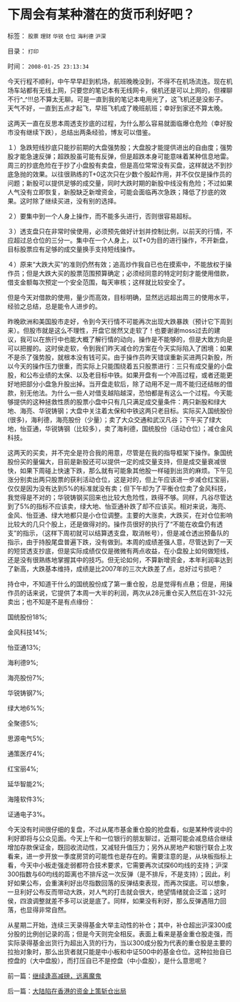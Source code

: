 # 下周会有某种潜在的货币利好吧？

标签： `股票` `理财` `华锐` `仓位` `海利德` `沪深` 

目录： `打印`

时间： `2008-01-25 23:13:34`

今天行程不顺利，中午早早赶到机场，航班晚晚没到，不得不在机场流连。现在机场车站都有无线上网，只要您的笔记本有无线网卡，侯机还是可以上网的，但裸聊不行^_^!!!总不算太无聊。可是一直到我的笔记本电用光了，这飞机还是没影子。天气不好，一直到五点才起飞，早班飞机成了晚班航班；幸好到家还不算太晚。

这两天一直在反思本周透支抄底的过程，为什么那么容易就面临爆仓危险（幸好股市没有继续下跌），总结出两条经验，博友可以借鉴。

１）急跌短线抄底只能抄前期的大盘强势股；大盘股才能提供进出的自由度；强势股才能急速反弹；超跌股虽可能有反弹，但是超跌本身可能意味着某种信息地雷。周三的抄底危险在于抄了小盘股有卖盘，但是高位常常没有买盘，这样就达不到抄底急抛的效果。以往很熟练的T+0这次只在少数个股起作用，并不仅仅是操作员的问题；新股可以提供足够的成交量，同时大跌时期的新股中线没有危险；不过如果人气没有立即恢复，新股缺乏新增资金，可能会面临再次急跌；降低了抄底的效果。这时除了继续买进，没有别的选择。

２）要集中到一个人身上操作，而不能多头进行，否则很容易超标。

３）透支盘只在非常时侯使用，必须预先做好计划并控制比例，以前天的行情，不应超过总仓位的三分一。集中在一个人身上，以T+0为目的进行操作，不开新盘，目标股票应有足够的成交量换手支持短线操作。

４）原来“大跌大买”的准则仍然有效；追高炒作我自已也在摸索中，不能放权于操作员；但是大跌大买的股票范围预算确定；必须经同意的特定时刻才能使用借款，借支金额每次预定一个安全范围，每天审核；这样就比较安全了。

但是今天对借款的使用，量少而高效，目标明确，显然远远超出周三的使用水平，经验之总结，总是能令人进步的。

昨晚欧洲和美国股市走好，令到今天行情不可能再次出现大跌暴跌（预计它下周到来）。但股市就是这么不理性，开盘它居然又走软了！也要谢谢moss过去的建议，我可以在旅行中也能大概了解行情的动向，操作是不能够的，但是大致方向是可以把握的。这时侯走软，令到我们昨天减仓的方案在今天实际陷入了困境：如果不是杀了强势股，就根本没有钱可买。由于操作员昨天错误重新买进两只新股，所以今天的操作压力很重，而实际上只能围绕着五只股票进行：三只有成交量的小盘股，和公布业绩的太保、以及老目标中铁。如果开盘有一个冲高过程，或者还能更好地把部分小盘急升股出掉。当开盘走软后，除了动用不足一周不能归还结帐的借款，别无他法。为什么一些人对借支越陷越深，恐怕都是有这么一个过程。今天能够提供的这种拯救性质的股票小盘中只有几只满足成交量条件：两只新股和绿大地、海亮、华锐铸钢；大盘中关注着太保和中铁这两只老目标。实际买入国统股份(很多)，海利德，海亮股份（少量）；卖了大众交通和武汉凡谷；下午买了绿大地，怡亚通，华锐铸钢（比较多），卖了海利德，国统股份（活动仓位）；减仓金风科技。

这两天的买卖，并不完全是符合我的用意，尽管是在我的指导框架下操作。象国统股份买的量偏大，目前是新股还可以提供一定的成交量支持，但是成交量衰减很快，如果下周碰上快速下跌，那么就有可能象其他股一样碰到出货的麻烦。下午见涨分别卖出两只股票的获利活动仓位，这是对的，但上午应该进一步减仓红宝丽，仅仅是因为没有达到5%的标准就没有卖；但下午却为了平衡仓位卖了金风科技，我觉得是不对的；华锐铸钢买回来也比较大危险性，跌得不够。同样，凡谷尽管达到了5%的指标不应该卖，绿大地、怡亚通补跌了却不应该买。相对来说，海亮、金风、怡亚通、绿大地都只是小仓位调整。主要的大涨卖，大跌买，在对仓位影响比较大的几只个股上，还是做得对的。操作员很好的执行了“不能在收盘仍有透支”的指示，（这样下周初就可以结算透支盘，取消帐号），但是减仓透出预备队的指示，由于持股尾盘普遍下跌，没有做到。本周的成绩差强人意，尽管达到了一天的短贷透支抄底，但是实际成绩仅仅是微微有两点收益，在小盘股上如何做短线，还是没有很熟练地掌握其中的技巧。但无论如何，不算新增资金，本年利润率达到了新高，大跌基本维持，成绩是比2007年的三次大跌差了点，总好过亏损吧？

持仓中，不知道干什么的国统股份成了第一重仓股，总是觉得有点悬；但是，用操作员的话来说，它提供了本周一大半的利润，两次从28元重仓买入然后在31-32元卖出；也不知是不是有点缘份：

国统股份18%;

金风科技14%;

怡亚通13%;

海利德9%;

海亮股份7%;

华锐铸钢7%;

绿大地6%%;

全聚德5%;

思源电气5%;

通策医疗4%;

红宝丽4%;

延华智能2%;

海隆软件3%;

证通电子3%。

今天没有时间很仔细的复盘，不过从尾市基金重仓股的抢盘看，似是某种传说中的利好即将与公众见面。今天上午和一位银行的朋友聊过，近期可能会减息结合继续增加存款保证金，既回收流动性，又减轻升值压力；另外从房地产和银行联合上攻看来，进一步开放一季度房贷的可能性也是存在的。需要注意的是，从块板指标上看，今天中小板走强走弱都符合技术要求，它需要再次试探60均线的支持；沪深300指数与60均线的距离也不排斥这一次反弹（是不排斥，不是支持）；因此，利好如果公布，会重演利好出尽指数回落的反弹结束表现，而再次探底。可以想象，一旦利好公布反而带动大跌，对人气的打击就会很大，绝望情绪就会泛滥；这时侯，四浪调整就差不多可以说是底了。同样，如果没有利好，那么反弹遇阻力回落，也显得非常自然。

从星期二开始，连续三天录得基金大举主动性的补仓；其中，补仓超出沪深300成分股的比例创记录的高；但是今天则完全相反。表面上看来是基金重仓股走强，而实际录得基金出货行为超出入货的行为，当以300成分股为代表的重仓股是主要的拉抬对象时，那么出货者就只能是中小板和中证500中的基金仓位。这种拉抬自已控盘的（大中盘股），而打压自已不是控盘（中小盘股），是什么意思呢？



前一篇：[继续逢高减磅，远离魔鬼](../../../2008/1/24/继续逢高减磅，远离魔鬼.md)

后一篇：[大陆陷在香港的资金上策斩仓出局](../../../2008/1/26/大陆陷在香港的资金上策斩仓出局.md)